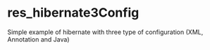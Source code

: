 # res_hibernate3Config
Simple example of hibernate with three type of configuration (XML, Annotation and Java)
